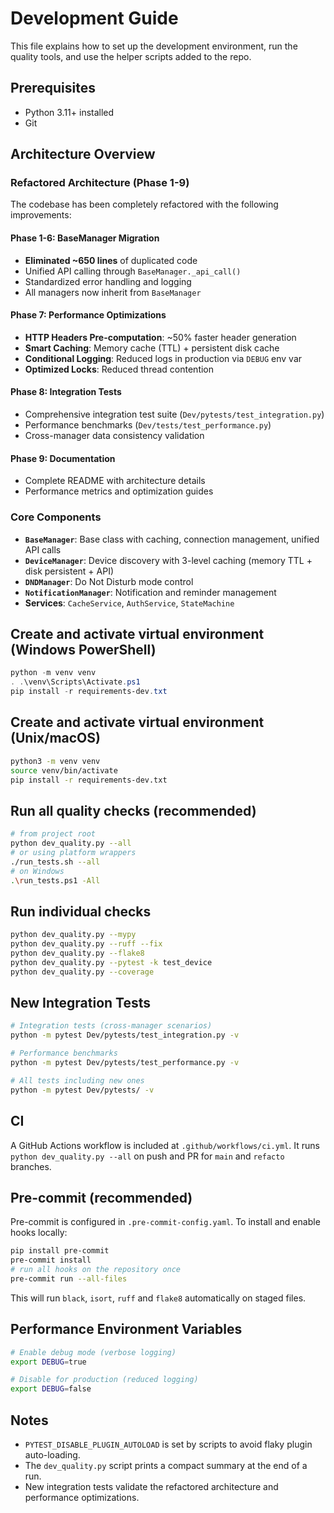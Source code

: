 # Development Guide

This file explains how to set up the development environment, run the quality tools, and use the helper scripts added to the repo.

## Prerequisites

- Python 3.11+ installed
- Git

## Architecture Overview

### Refactored Architecture (Phase 1-9)

The codebase has been completely refactored with the following improvements:

#### Phase 1-6: BaseManager Migration

- **Eliminated ~650 lines** of duplicated code
- Unified API calling through `BaseManager._api_call()`
- Standardized error handling and logging
- All managers now inherit from `BaseManager`

#### Phase 7: Performance Optimizations

- **HTTP Headers Pre-computation**: ~50% faster header generation
- **Smart Caching**: Memory cache (TTL) + persistent disk cache
- **Conditional Logging**: Reduced logs in production via `DEBUG` env var
- **Optimized Locks**: Reduced thread contention

#### Phase 8: Integration Tests

- Comprehensive integration test suite (`Dev/pytests/test_integration.py`)
- Performance benchmarks (`Dev/tests/test_performance.py`)
- Cross-manager data consistency validation

#### Phase 9: Documentation

- Complete README with architecture details
- Performance metrics and optimization guides

### Core Components

- **`BaseManager`**: Base class with caching, connection management, unified API calls
- **`DeviceManager`**: Device discovery with 3-level caching (memory TTL + disk persistent + API)
- **`DNDManager`**: Do Not Disturb mode control
- **`NotificationManager`**: Notification and reminder management
- **Services**: `CacheService`, `AuthService`, `StateMachine`

## Create and activate virtual environment (Windows PowerShell)

```powershell
python -m venv venv
. .\venv\Scripts\Activate.ps1
pip install -r requirements-dev.txt
```

## Create and activate virtual environment (Unix/macOS)

```bash
python3 -m venv venv
source venv/bin/activate
pip install -r requirements-dev.txt
```

## Run all quality checks (recommended)

```bash
# from project root
python dev_quality.py --all
# or using platform wrappers
./run_tests.sh --all
# on Windows
.\run_tests.ps1 -All
```

## Run individual checks

```bash
python dev_quality.py --mypy
python dev_quality.py --ruff --fix
python dev_quality.py --flake8
python dev_quality.py --pytest -k test_device
python dev_quality.py --coverage
```

## New Integration Tests

```bash
# Integration tests (cross-manager scenarios)
python -m pytest Dev/pytests/test_integration.py -v

# Performance benchmarks
python -m pytest Dev/pytests/test_performance.py -v

# All tests including new ones
python -m pytest Dev/pytests/ -v
```

## CI

A GitHub Actions workflow is included at `.github/workflows/ci.yml`. It runs `python dev_quality.py --all` on push and PR for `main` and `refacto` branches.

## Pre-commit (recommended)

Pre-commit is configured in `.pre-commit-config.yaml`. To install and enable hooks locally:

```bash
pip install pre-commit
pre-commit install
# run all hooks on the repository once
pre-commit run --all-files
```

This will run `black`, `isort`, `ruff` and `flake8` automatically on staged files.

## Performance Environment Variables

```bash
# Enable debug mode (verbose logging)
export DEBUG=true

# Disable for production (reduced logging)
export DEBUG=false
```

## Notes

- `PYTEST_DISABLE_PLUGIN_AUTOLOAD` is set by scripts to avoid flaky plugin auto-loading.
- The `dev_quality.py` script prints a compact summary at the end of a run.
- New integration tests validate the refactored architecture and performance optimizations.
